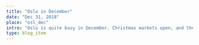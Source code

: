 ```yaml
---
title: "Oslo in December"
date: "Dec 31, 2018"
place: "osl_dec"
intro: "Oslo is quite busy in December. Christmas markets open, and there are lots of performances and activities in the city."
type: blog_item
---
```

